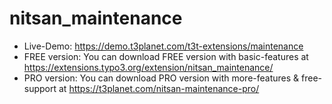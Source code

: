 # nitsan_maintenance

- Live-Demo: https://demo.t3planet.com/t3t-extensions/maintenance
- FREE version: You can download FREE version with basic-features at https://extensions.typo3.org/extension/nitsan_maintenance/
- PRO version: You can download PRO version with more-features & free-support at https://t3planet.com/nitsan-maintenance-pro/
